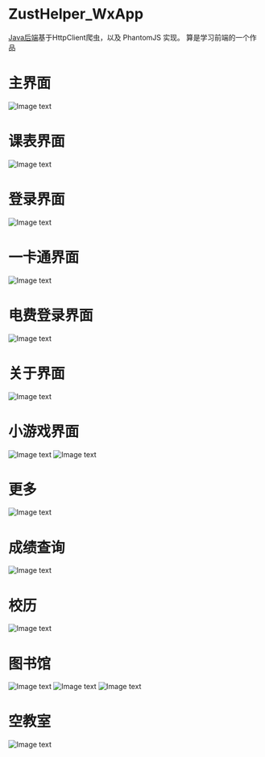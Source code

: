 # ZustHelper_WxApp
[Java后端](https://github.com/netbeifeng/zustHelper_Java_Server)基于HttpClient爬虫，以及 PhantomJS 实现。
算是学习前端的一个作品
# 主界面
![Image text](https://github.com/netbeifeng/ZustHelper_WxApp-----------------/blob/master/read%20(2).png)

# 课表界面
![Image text](https://github.com/netbeifeng/ZustHelper_WxApp-----------------/blob/master/read%20(3).png)

# 登录界面
![Image text](https://github.com/netbeifeng/ZustHelper_WxApp-----------------/blob/master/read%20(4).png)

# 一卡通界面
![Image text](https://github.com/netbeifeng/ZustHelper_WxApp-----------------/blob/master/read%20(1).png)

# 电费登录界面
![Image text](https://github.com/netbeifeng/ZustHelper_WxApp-----------------/blob/master/read%20(5).png)

# 关于界面
![Image text](https://github.com/netbeifeng/ZustHelper_WxApp-----------------/blob/master/read%20(6).png)

# 小游戏界面
![Image text](https://github.com/netbeifeng/ZustHelper_WxApp-----------------/blob/master/read%20(7).png)
![Image text](https://github.com/netbeifeng/ZustHelper_WxApp-----------------/blob/master/read%20(8).png)

# 更多
![Image text](https://github.com/netbeifeng/ZustHelper_WxApp-----------------/blob/master/read%20(9).png)

# 成绩查询
![Image text](https://github.com/netbeifeng/ZustHelper_WxApp-----------------/blob/master/read%20(10).png)

# 校历
![Image text](https://github.com/netbeifeng/ZustHelper_WxApp-----------------/blob/master/read%20(11).png)

# 图书馆
![Image text](https://github.com/netbeifeng/ZustHelper_WxApp-----------------/blob/master/read%20(12).png)
![Image text](https://github.com/netbeifeng/ZustHelper_WxApp-----------------/blob/master/read%20(13).png)
![Image text](https://github.com/netbeifeng/ZustHelper_WxApp-----------------/blob/master/read%20(14).png)

# 空教室
![Image text](https://github.com/netbeifeng/ZustHelper_WxApp-----------------/blob/master/read%20(15).png)
